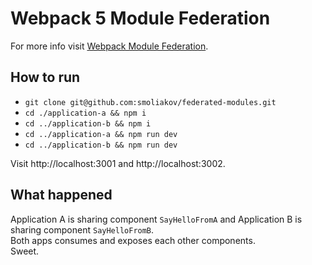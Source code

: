# Webpack 5 Module Federation

For more info visit [Webpack Module Federation](https://webpack.js.org/concepts/module-federation/#components-library-as-container).

## How to run

- `git clone git@github.com:smoliakov/federated-modules.git`
- `cd ./application-a && npm i`
- `cd ../application-b && npm i`
- `cd ../application-a && npm run dev`
- `cd ../application-b && npm run dev`

Visit http://localhost:3001 and http://localhost:3002.

## What happened

Application A is sharing component `SayHelloFromA` and Application B is sharing component `SayHelloFromB`.  
Both apps consumes and exposes each other components.  
Sweet.
